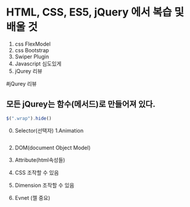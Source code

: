 # HTML, CSS, ES5, jQuery 에서 복습 및 배울 것
 1. css FlexModel
 2. css Bootstrap
 3. Swiper Plugin
 4. Javascript 심도있게
 5. jQurey 리뷰

 #jQurey 리뷰
 ## 모든 jQurey는 함수(메서드)로 만들어져 있다.
 ```js
$(".wrap").hide()
 ```
 0. Selector(선택자)
1.Animation
```js

```
2. DOM(document Object Model)

3. Attribute(html속성들)

4. CSS 조작할 수 있음

5. Dimension 조작할 수 있음

6. Evnet (젤 중요)